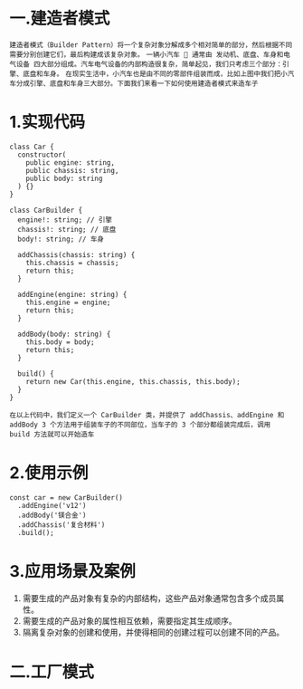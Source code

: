 <!-- https://juejin.im/post/6881384600758091784 -->
# 一.建造者模式
`建造者模式（Builder Pattern）将一个复杂对象分解成多个相对简单的部分，然后根据不同需要分别创建它们，最后构建成该复杂对象。`
`一辆小汽车 🚗 通常由 发动机、底盘、车身和电气设备 四大部分组成。汽车电气设备的内部构造很复杂，简单起见，我们只考虑三个部分：引擎、底盘和车身。`
`在现实生活中，小汽车也是由不同的零部件组装而成，比如上图中我们把小汽车分成引擎、底盘和车身三大部分。下面我们来看一下如何使用建造者模式来造车子`

# 1.实现代码
```
class Car {
  constructor(
    public engine: string,
    public chassis: string, 
    public body: string
  ) {}
}

class CarBuilder {
  engine!: string; // 引擎
  chassis!: string; // 底盘
  body!: string; // 车身

  addChassis(chassis: string) {
    this.chassis = chassis;
    return this;
  }

  addEngine(engine: string) {
    this.engine = engine;
    return this;
  }

  addBody(body: string) {
    this.body = body;
    return this;
  }

  build() {
    return new Car(this.engine, this.chassis, this.body);
  }
}
```
`在以上代码中，我们定义一个 CarBuilder 类，并提供了 addChassis、addEngine 和 addBody 3 个方法用于组装车子的不同部位，当车子的 3 个部分都组装完成后，调用 build 方法就可以开始造车`
# 2.使用示例
```
const car = new CarBuilder()
  .addEngine('v12')
  .addBody('镁合金')
  .addChassis('复合材料')
  .build();
```
# 3.应用场景及案例
<ol>
    <li>需要生成的产品对象有复杂的内部结构，这些产品对象通常包含多个成员属性。</li>
    <li>需要生成的产品对象的属性相互依赖，需要指定其生成顺序。</li>
    <li>隔离复杂对象的创建和使用，并使得相同的创建过程可以创建不同的产品。</li>

</ol>

# 二.工厂模式
